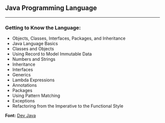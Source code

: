 ## Java Programming Language
***
### Getting to Know the Language: 
+ Objects, Classes, Interfaces, Packages, and Inheritance
+ Java Language Basics
+ Classes and Objects
+ Using Record to Model Immutable Data
+ Numbers and Strings
+ Inheritance
+ Interfaces
+ Generics
+ Lambda Expressions
+ Annotations
+ Packages
+ Using Pattern Matching
+ Exceptions
+ Refactoring from the Imperative to the Functional Style

**Font:** [Dev Java](https://dev.java/learn/)